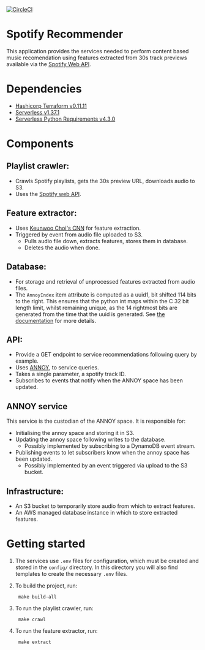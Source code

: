 [![CircleCI](https://circleci.com/gh/rtjfarrimond/spotify-recommender/tree/master.svg?style=svg&circle-token=39f17eb33b9e384bec4d842213c7e2c6a3b29693)](https://circleci.com/gh/rtjfarrimond/spotify-recommender/tree/master)

# Spotify Recommender
This application provides the services needed to perform content based music
recomendation using features extracted from 30s track previews available via
the [Spotify Web API](https://developer.spotify.com/documentation/web-api/).

# Dependencies
* [Hashicorp Terraform v0.11.11](https://www.terraform.io/)
* [Serverless v1.37.1](https://serverless.com/)
* [Serverless Python Requirements v4.3.0](https://www.npmjs.com/package/serverless-python-requirements)

# Components
## Playlist crawler:
* Crawls Spotify playlists, gets the 30s preview URL, downloads audio to S3.
* Uses the [Spotify web API](https://developer.spotify.com/documentation/web-api/quick-start/).

## Feature extractor:
* Uses [Keunwoo Choi's CNN](https://github.com/keunwoochoi/transfer_learning_music)
  for feature extraction.
* Triggered by event from audio file uploaded to S3.
    * Pulls audio file down, extracts features, stores them in database.
    * Deletes the audio when done.

## Database:
* For storage and retrieval of unprocessed features extracted from audio files.
* The `AnnoyIndex` item attribute is computed as a uuid1, bit shifted 114 bits
  to the right. This ensures that the python int maps within the C 32 bit length
  limit, whilst remaining unique, as the 14 rightmost bits are generated from the
  time that the uuid is generated. See [the documentation](https://docs.python.org/2/library/uuid.html#uuid.uuid1) for more details.

## API:
* Provide a GET endpoint to service recommendations following query by example.
* Uses [ANNOY](https://github.com/spotify/annoy), to service queries.
* Takes a single parameter, a spotify track ID.
* Subscribes to events that notify when the ANNOY space has been updated.

## ANNOY service
This service is the custodian of the ANNOY space. It is responsible for:
* Initialising the annoy space and storing it in S3.
* Updating the annoy space following writes to the database.
  * Possibly implemented by subscribing to a DynamoDB event stream.
* Publishing events to let subscribers know when the annoy space has been updated.
  * Possibly implemented by an event triggered via upload to the S3 bucket.

## Infrastructure:
* An S3 bucket to temporarily store audio from which to extract features.
* An AWS managed database instance in which to store extracted features.

# Getting started

1. The services use `.env` files for configuration, which must be created and
   stored in the `config/` directory. In this directory you will also find
   templates to create the necessary `.env` files.

1. To build the project, run:

        make build-all

1. To run the playlist crawler, run:

        make crawl

2. To run the feature extractor, run:

        make extract

